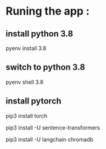 # Runing the app :

## install python 3.8

pyenv install 3.8

## switch to python 3.8

pyenv shell 3.8

## install pytorch
pip3 install torch 

pip3 install -U sentence-transformers

pip3 install -U langchain chromadb
